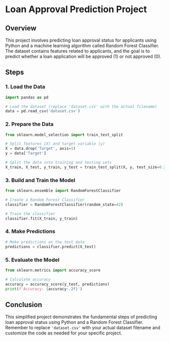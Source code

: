 # Loan Approval Prediction Project

## Overview

This project involves predicting loan approval status for applicants using Python and a machine learning algorithm called Random Forest Classifier. The dataset contains features related to applicants, and the goal is to predict whether a loan application will be approved (1) or not approved (0).

## Steps

### 1. Load the Data

```python
import pandas as pd

# Load the dataset (replace 'dataset.csv' with the actual filename)
data = pd.read_csv('dataset.csv')
```

### 2. Prepare the Data

```python
from sklearn.model_selection import train_test_split

# Split features (X) and target variable (y)
X = data.drop('Target', axis=1)
y = data['Target']

# Split the data into training and testing sets
X_train, X_test, y_train, y_test = train_test_split(X, y, test_size=0.2, random_state=42)
```

### 3. Build and Train the Model

```python
from sklearn.ensemble import RandomForestClassifier

# Create a Random Forest Classifier
classifier = RandomForestClassifier(random_state=42)

# Train the classifier
classifier.fit(X_train, y_train)
```

### 4. Make Predictions

```python
# Make predictions on the test data
predictions = classifier.predict(X_test)
```

### 5. Evaluate the Model

```python
from sklearn.metrics import accuracy_score

# Calculate accuracy
accuracy = accuracy_score(y_test, predictions)
print(f'Accuracy: {accuracy:.2f}')
```

## Conclusion

This simplified project demonstrates the fundamental steps of predicting loan approval status using Python and a Random Forest Classifier. Remember to replace `'dataset.csv'` with your actual dataset filename and customize the code as needed for your specific project.
